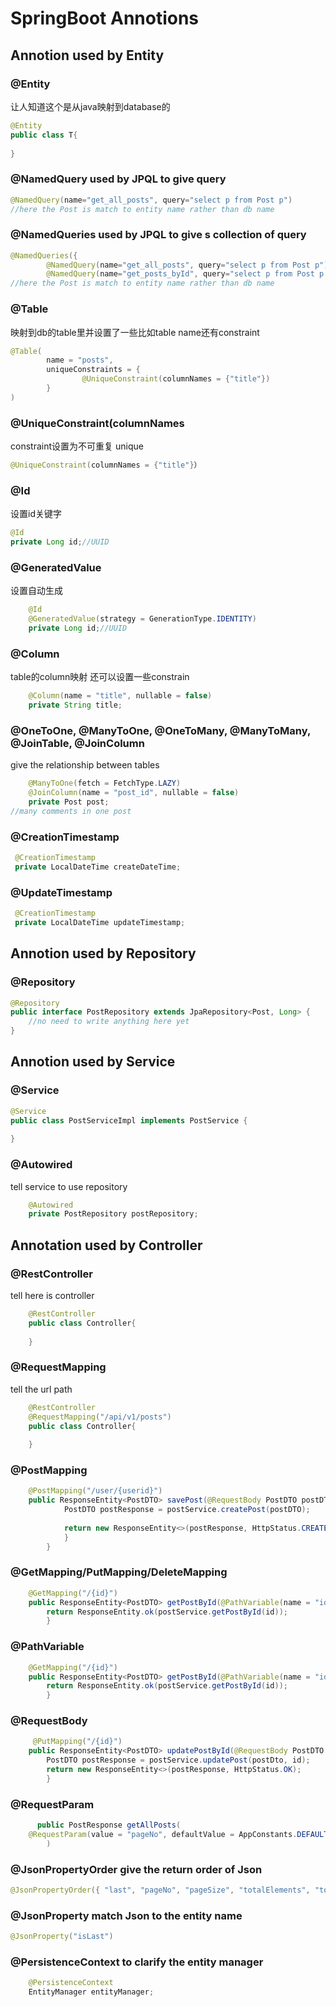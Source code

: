 # SpringBoot Annotions

## Annotion used by Entity

### @Entity
让人知道这个是从java映射到database的
```java
@Entity
public class T{
    
}
```
### @NamedQuery used by JPQL to give query
```java
@NamedQuery(name="get_all_posts", query="select p from Post p")
//here the Post is match to entity name rather than db name
```

### @NamedQueries used by JPQL to give s collection of query
```java
@NamedQueries({
        @NamedQuery(name="get_all_posts", query="select p from Post p"),
        @NamedQuery(name="get_posts_byId", query="select p from Post p where id = :id")
//here the Post is match to entity name rather than db name
```

### @Table
映射到db的table里并设置了一些比如table name还有constraint
```java
@Table(
        name = "posts",
        uniqueConstraints = {
                @UniqueConstraint(columnNames = {"title"})
        }
)
```

### @UniqueConstraint(columnNames
constraint设置为不可重复 unique
```java
@UniqueConstraint(columnNames = {"title"}）

```

### @Id
设置id关键字
```java
@Id
private Long id;//UUID

```

### @GeneratedValue
设置自动生成
```java
    @Id
    @GeneratedValue(strategy = GenerationType.IDENTITY)
    private Long id;//UUID
```

### @Column
table的column映射 还可以设置一些constrain
```java
    @Column(name = "title", nullable = false)
    private String title;
```
### @OneToOne, @ManyToOne, @OneToMany, @ManyToMany, @JoinTable, @JoinColumn

give the relationship between tables
```java
    @ManyToOne(fetch = FetchType.LAZY)
    @JoinColumn(name = "post_id", nullable = false)
    private Post post;
//many comments in one post
```

### @CreationTimestamp
```java
 @CreationTimestamp
 private LocalDateTime createDateTime;
```

### @UpdateTimestamp
```java
 @CreationTimestamp
 private LocalDateTime updateTimestamp;
```

## Annotion used by Repository
### @Repository
```java
@Repository
public interface PostRepository extends JpaRepository<Post, Long> {
    //no need to write anything here yet
}
```

## Annotion used by Service
### @Service
```java
@Service
public class PostServiceImpl implements PostService {
    
}
```

### @Autowired
tell service to use repository
```java
    @Autowired
    private PostRepository postRepository;
```

## Annotation used by Controller
### @RestController
tell here is controller
```java
    @RestController
    public class Controller{
        
    }
```

### @RequestMapping
tell the url path
```java
    @RestController
    @RequestMapping("/api/v1/posts")
    public class Controller{
        
    }
```

### @PostMapping
```java
    @PostMapping("/user/{userid}")
    public ResponseEntity<PostDTO> savePost(@RequestBody PostDTO postDTO){
            PostDTO postResponse = postService.createPost(postDTO);
    
            return new ResponseEntity<>(postResponse, HttpStatus.CREATED);
            }
        }
```

### @GetMapping/PutMapping/DeleteMapping
```java
    @GetMapping("/{id}")
    public ResponseEntity<PostDTO> getPostById(@PathVariable(name = "id") long id) {
        return ResponseEntity.ok(postService.getPostById(id));
        }
```

### @PathVariable
```java
    @GetMapping("/{id}")
    public ResponseEntity<PostDTO> getPostById(@PathVariable(name = "id") long id) {
        return ResponseEntity.ok(postService.getPostById(id));
        }
```

### @RequestBody
```java
     @PutMapping("/{id}")
    public ResponseEntity<PostDTO> updatePostById(@RequestBody PostDTO postDto, @PathVariable(name = "id") long id) {
        PostDTO postResponse = postService.updatePost(postDto, id);
        return new ResponseEntity<>(postResponse, HttpStatus.OK);
        }
```

### @RequestParam
```java
      public PostResponse getAllPosts(
    @RequestParam(value = "pageNo", defaultValue = AppConstants.DEFAULT_PAGE_NUMBER, required = false) int pageNo
        )
```

### @JsonPropertyOrder give the return order of Json
```java
@JsonPropertyOrder({ "last", "pageNo", "pageSize", "totalElements", "totalPages", "content" })
```

### @JsonProperty match Json to the entity name
```java
@JsonProperty("isLast")
```

### @PersistenceContext to clarify the entity manager
```java
    @PersistenceContext
    EntityManager entityManager;
```


